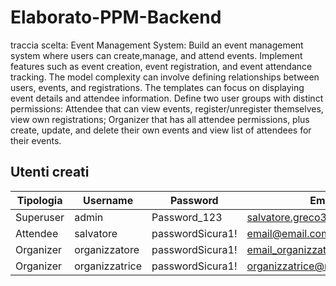 # Elaborato-PPM-Backend
traccia scelta:
Event Management System: Build an event management system where users can create,manage, and attend events. Implement features such as event creation, event registration, and event attendance tracking. The model complexity can involve defining relationships between users, events, and registrations. The templates can focus on displaying event details and attendee information. Define two user groups with distinct permissions: Attendee that can view events, register/unregister themselves, view own registrations; Organizer that has all attendee permissions, plus create, update, and delete their own events and view list of attendees for their events.

## Utenti creati
| Tipologia | Username       | Password         | Email                         |
|-----------|----------------|------------------|-------------------------------|
| Superuser | admin          | Password_123     | salvatore.greco3@edu.unifi.it |
| Attendee  | salvatore      | passwordSicura1! | email@email.com               |
| Organizer | organizzatore  | passwordSicura1! | email_organizzatore@email.com |
| Organizer | organizzatrice | passwordSicura1! | organizzatrice@mail.com       |
